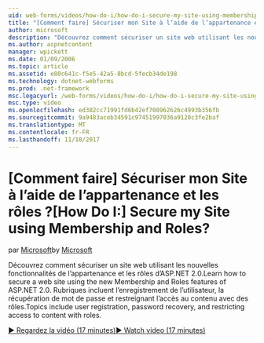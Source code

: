 ```yaml
---
uid: web-forms/videos/how-do-i/how-do-i-secure-my-site-using-membership-and-roles
title: "[Comment faire] Sécuriser mon Site à l’aide de l’appartenance et les rôles ? | Microsoft Docs"
author: microsoft
description: "Découvrez comment sécuriser un site web utilisant les nouvelles fonctionnalités de l’appartenance et les rôles d’ASP.NET 2.0. Rubriques incluent l’enregistrement de l’utilisateur, la récupération de mot de passe et restricti..."
ms.author: aspnetcontent
manager: wpickett
ms.date: 01/09/2006
ms.topic: article
ms.assetid: e80c641c-f5e5-42a5-8bcd-5fecb34de198
ms.technology: dotnet-webforms
ms.prod: .net-framework
msc.legacyurl: /web-forms/videos/how-do-i/how-do-i-secure-my-site-using-membership-and-roles
msc.type: video
ms.openlocfilehash: ed382cc71991fd6b42ef708962626c4993b356fb
ms.sourcegitcommit: 9a9483aceb34591c97451997036a9120c3fe2baf
ms.translationtype: MT
ms.contentlocale: fr-FR
ms.lasthandoff: 11/10/2017
---
```

<a name="how-do-i-secure-my-site-using-membership-and-roles"></a><span data-ttu-id="4b672-105">[Comment faire] Sécuriser mon Site à l’aide de l’appartenance et les rôles ?</span><span class="sxs-lookup"><span data-stu-id="4b672-105">[How Do I:] Secure my Site using Membership and Roles?</span></span>
====================
<span data-ttu-id="4b672-106">par [Microsoft](https://github.com/microsoft)</span><span class="sxs-lookup"><span data-stu-id="4b672-106">by [Microsoft](https://github.com/microsoft)</span></span>

<span data-ttu-id="4b672-107">Découvrez comment sécuriser un site web utilisant les nouvelles fonctionnalités de l’appartenance et les rôles d’ASP.NET 2.0.</span><span class="sxs-lookup"><span data-stu-id="4b672-107">Learn how to secure a web site using the new Membership and Roles features of ASP.NET 2.0.</span></span> <span data-ttu-id="4b672-108">Rubriques incluent l’enregistrement de l’utilisateur, la récupération de mot de passe et restreignant l’accès au contenu avec des rôles.</span><span class="sxs-lookup"><span data-stu-id="4b672-108">Topics include user registration, password recovery, and restricting access to content with roles.</span></span>

[<span data-ttu-id="4b672-109">&#9654; Regardez la vidéo (17 minutes)</span><span class="sxs-lookup"><span data-stu-id="4b672-109">&#9654; Watch video (17 minutes)</span></span>](https://channel9.msdn.com/Blogs/ASP-NET-Site-Videos/how-do-i-secure-my-site-using-membership-and-roles)
